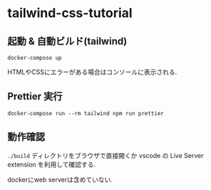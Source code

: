 # tailwind-css-tutorial


## 起動 & 自動ビルド(tailwind)
`docker-compose up`

HTMLやCSSにエラーがある場合はコンソールに表示される.

## Prettier 実行
`docker-compose run --rm tailwind npm run prettier`

## 動作確認
`./build` ディレクトリをブラウザで直接開くか vscode の Live Server extension を利用して確認する.

dockerにweb serverは含めていない.